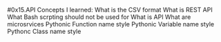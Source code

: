 #0x15.API
Concepts I learned:
What is the CSV format
What is REST API
What Bash scrpting should not be used for
What is API 
What are microsrvices
Pythonic Function name style
Pythonic Variable name style
Pythonc Class name style
